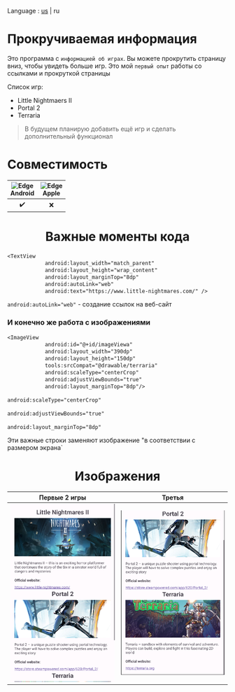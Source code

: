 Language : [us](./README.md) | ru

# Прокручиваемая информация

Это программа с `информацией об играх`. Вы можете прокрутить страницу вниз, чтобы увидеть больше игр. Это мой `первый опыт` работы со ссылками и прокруткой страницы

Список игр:
- Little Nightmaers II
- Portal 2
- Terraria
> В будущем планирую добавить ещё игр и сделать дополнительный функционал

 # Совместимость

 | <img src="https://upload.wikimedia.org/wikipedia/commons/thumb/d/d7/Android_robot.svg/800px-Android_robot.svg.png_48x48.png" alt="Edge" width="50px" height="50px" /></br>Android | <img src="https://upload.wikimedia.org/wikipedia/commons/thumb/1/1b/Apple_logo_grey.svg/1724px-Apple_logo_grey.svg.png" alt="Edge" width="40px" height="50px" /></br>Apple |
:-------:|:-------:|
|    ✔️  |    ❌  |

<h1 align="center">Важные моменты кода</h1> 

```
<TextView
            android:layout_width="match_parent"
            android:layout_height="wrap_content"
            android:layout_marginTop="8dp"
            android:autoLink="web"
            android:text="https://www.little-nightmares.com/" />
```
`android:autoLink="web"` -  создание ссылок на веб-сайт

### И конечно же работа с изображениями
```
<ImageView
            android:id="@+id/imageViewa"
            android:layout_width="390dp"
            android:layout_height="150dp"
            tools:srcCompat="@drawable/terraria"
            android:scaleType="centerCrop"
            android:adjustViewBounds="true"
            android:layout_marginTop="8dp"/>
```
`android:scaleType="centerCrop"`

`android:adjustViewBounds="true"`

`android:layout_marginTop="8dp"`

Эти важные строки заменяют изображение "в соответствии с размером экрана`

<h1 align="center">Изображения</h1> 

|                Первые 2 игры               |                    Третья                   |
:-------------------------------------------:|:-------------------------------------------:|
 ![Screenshot](Screenshot1.png)              |  ![Screenshot](Screenshot2.png)

